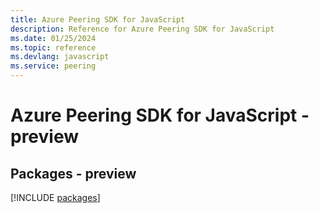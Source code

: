 ```yaml
---
title: Azure Peering SDK for JavaScript
description: Reference for Azure Peering SDK for JavaScript
ms.date: 01/25/2024
ms.topic: reference
ms.devlang: javascript
ms.service: peering
---
```

# Azure Peering SDK for JavaScript - preview
## Packages - preview
[!INCLUDE [packages](peering-index.md)]